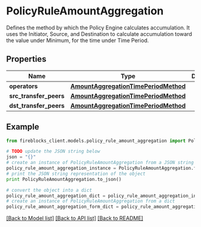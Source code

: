 # PolicyRuleAmountAggregation

Defines the method by which the Policy Engine calculates accumulation. It uses the Initiator, Source, and Destination to calculate accumulation toward the value under Minimum, for the time under Time Period. 

## Properties

Name | Type | Description | Notes
------------ | ------------- | ------------- | -------------
**operators** | [**AmountAggregationTimePeriodMethod**](AmountAggregationTimePeriodMethod.md) |  | [optional] 
**src_transfer_peers** | [**AmountAggregationTimePeriodMethod**](AmountAggregationTimePeriodMethod.md) |  | [optional] 
**dst_transfer_peers** | [**AmountAggregationTimePeriodMethod**](AmountAggregationTimePeriodMethod.md) |  | [optional] 

## Example

```python
from fireblocks_client.models.policy_rule_amount_aggregation import PolicyRuleAmountAggregation

# TODO update the JSON string below
json = "{}"
# create an instance of PolicyRuleAmountAggregation from a JSON string
policy_rule_amount_aggregation_instance = PolicyRuleAmountAggregation.from_json(json)
# print the JSON string representation of the object
print PolicyRuleAmountAggregation.to_json()

# convert the object into a dict
policy_rule_amount_aggregation_dict = policy_rule_amount_aggregation_instance.to_dict()
# create an instance of PolicyRuleAmountAggregation from a dict
policy_rule_amount_aggregation_form_dict = policy_rule_amount_aggregation.from_dict(policy_rule_amount_aggregation_dict)
```
[[Back to Model list]](../README.md#documentation-for-models) [[Back to API list]](../README.md#documentation-for-api-endpoints) [[Back to README]](../README.md)


